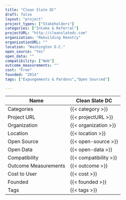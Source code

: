 ```yaml
---
title: "Clean Slate DC"
draft: false
layout: "project"
project_types: ["Stakeholders"]
categories: ["Intake & Referral"]
projectURL: "http://cleanslatedc.com"
organization: "Rebuilding Reentry"
organizationURL: ""
location: "Washington D.C."
open_source: "Yes"
open_data: ""
compatibility: ["Web"]
outcome_measurements: ""
cost: "Free"
founded: "2014"
tags: ["Expungements & Pardons","Open Sourced"]

---
```



Name                    |  Clean Slate DC    
------------------------|----
Categories              | {{< category >}} 
Project URL             | {{< projectURL >}} 
Organization            | {{< organization >}} 
Location                | {{< location >}} 
Open Source             | {{< open-source >}} 
Open Data               | {{< open-data >}} 
Compatibility           | {{< compatibility >}} 
Outcome Measurements    | {{< outcome >}} 
Cost to User            | {{< cost >}} 
Founded                 | {{< founded >}} 
Tags                    | {{< tags >}} 

